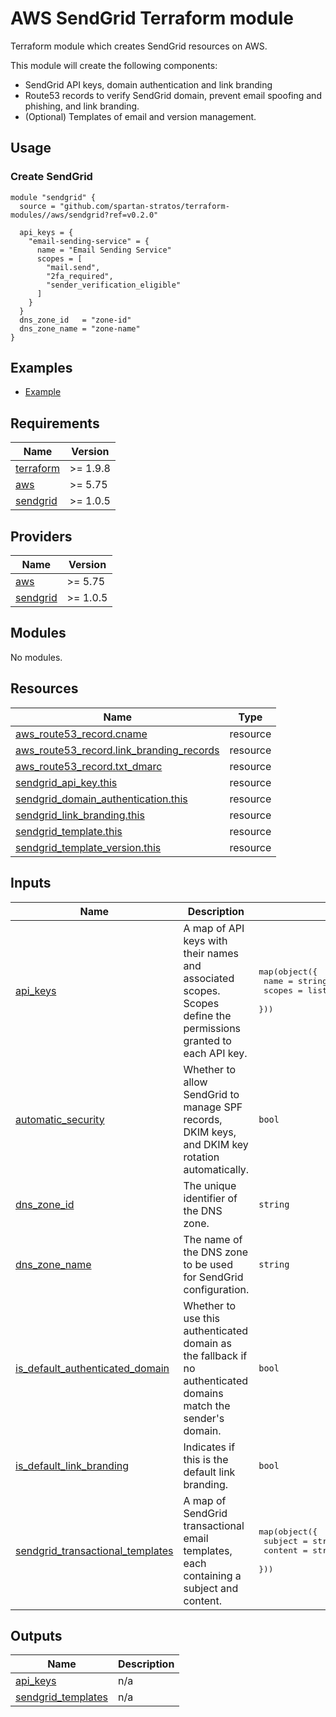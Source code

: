 # AWS SendGrid Terraform module

Terraform module which creates SendGrid resources on AWS.

This module will create the following components:

- SendGrid API keys, domain authentication and link branding
- Route53 records to verify SendGrid domain, prevent email spoofing and phishing, and link branding.
- (Optional) Templates of email and version management.

## Usage

### Create SendGrid

```hcl
module "sendgrid" {
  source = "github.com/spartan-stratos/terraform-modules//aws/sendgrid?ref=v0.2.0"

  api_keys = {
    "email-sending-service" = {
      name = "Email Sending Service"
      scopes = [
        "mail.send",
        "2fa_required",
        "sender_verification_eligible"
      ]
    }
  }
  dns_zone_id   = "zone-id"
  dns_zone_name = "zone-name"
}
```

## Examples

- [Example](./examples/complete/)

<!-- BEGIN_TF_DOCS -->

## Requirements

| Name                                                                      | Version  |
|---------------------------------------------------------------------------|----------|
| <a name="requirement_terraform"></a> [terraform](#requirement\_terraform) | >= 1.9.8 |
| <a name="requirement_aws"></a> [aws](#requirement\_aws)                   | >= 5.75  |
| <a name="requirement_sendgrid"></a> [sendgrid](#requirement\_sendgrid)    | >= 1.0.5 |

## Providers

| Name                                                             | Version  |
|------------------------------------------------------------------|----------|
| <a name="provider_aws"></a> [aws](#provider\_aws)                | >= 5.75  |
| <a name="provider_sendgrid"></a> [sendgrid](#provider\_sendgrid) | >= 1.0.5 |

## Modules

No modules.

## Resources

| Name                                                                                                                                           | Type     |
|------------------------------------------------------------------------------------------------------------------------------------------------|----------|
| [aws_route53_record.cname](https://registry.terraform.io/providers/hashicorp/aws/latest/docs/resources/route53_record)                         | resource |
| [aws_route53_record.link_branding_records](https://registry.terraform.io/providers/hashicorp/aws/latest/docs/resources/route53_record)         | resource |
| [aws_route53_record.txt_dmarc](https://registry.terraform.io/providers/hashicorp/aws/latest/docs/resources/route53_record)                     | resource |
| [sendgrid_api_key.this](https://registry.terraform.io/providers/anna-money/sendgrid/latest/docs/resources/api_key)                             | resource |
| [sendgrid_domain_authentication.this](https://registry.terraform.io/providers/anna-money/sendgrid/latest/docs/resources/domain_authentication) | resource |
| [sendgrid_link_branding.this](https://registry.terraform.io/providers/anna-money/sendgrid/latest/docs/resources/link_branding)                 | resource |
| [sendgrid_template.this](https://registry.terraform.io/providers/anna-money/sendgrid/latest/docs/resources/template)                           | resource |
| [sendgrid_template_version.this](https://registry.terraform.io/providers/anna-money/sendgrid/latest/docs/resources/template_version)           | resource |

## Inputs

| Name                                                                                                                                   | Description                                                                                                      | Type                                                                                                                                                                      | Default | Required |
|----------------------------------------------------------------------------------------------------------------------------------------|------------------------------------------------------------------------------------------------------------------|---------------------------------------------------------------------------------------------------------------------------------------------------------------------------|---------|:--------:|
| <a name="input_api_keys"></a> [api\_keys](#input\_api\_keys)                                                                           | A map of API keys with their names and associated scopes. Scopes define the permissions granted to each API key. | <pre>map(object({<br/>    name   = string<br/>    scopes = list(string) # https://docs.sendgrid.com/api-reference/api-key-permissions/api-key-permissions<br/>  }))</pre> | n/a     |   yes    |
| <a name="input_automatic_security"></a> [automatic\_security](#input\_automatic\_security)                                             | Whether to allow SendGrid to manage SPF records, DKIM keys, and DKIM key rotation automatically.                 | `bool`                                                                                                                                                                    | `true`  |    no    |
| <a name="input_dns_zone_id"></a> [dns\_zone\_id](#input\_dns\_zone\_id)                                                                | The unique identifier of the DNS zone.                                                                           | `string`                                                                                                                                                                  | n/a     |   yes    |
| <a name="input_dns_zone_name"></a> [dns\_zone\_name](#input\_dns\_zone\_name)                                                          | The name of the DNS zone to be used for SendGrid configuration.                                                  | `string`                                                                                                                                                                  | n/a     |   yes    |
| <a name="input_is_default_authenticated_domain"></a> [is\_default\_authenticated\_domain](#input\_is\_default\_authenticated\_domain)  | Whether to use this authenticated domain as the fallback if no authenticated domains match the sender's domain.  | `bool`                                                                                                                                                                    | `true`  |    no    |
| <a name="input_is_default_link_branding"></a> [is\_default\_link\_branding](#input\_is\_default\_link\_branding)                       | Indicates if this is the default link branding.                                                                  | `bool`                                                                                                                                                                    | `true`  |    no    |
| <a name="input_sendgrid_transactional_templates"></a> [sendgrid\_transactional\_templates](#input\_sendgrid\_transactional\_templates) | A map of SendGrid transactional email templates, each containing a subject and content.                          | <pre>map(object({<br/>    subject = string<br/>    content = string<br/>  }))</pre>                                                                                       | `{}`    |    no    |

## Outputs

| Name                                                                                         | Description |
|----------------------------------------------------------------------------------------------|-------------|
| <a name="output_api_keys"></a> [api\_keys](#output\_api\_keys)                               | n/a         |
| <a name="output_sendgrid_templates"></a> [sendgrid\_templates](#output\_sendgrid\_templates) | n/a         |

<!-- END_TF_DOCS -->
